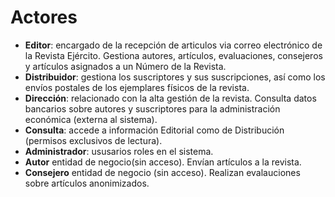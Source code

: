 # Actores

- **Editor**: encargado de la recepción de articulos via correo electrónico de la Revista Ejército. Gestiona autores, artículos, evaluaciones, consejeros y artículos asignados a un Número de la Revista.
- **Distribuidor**: gestiona los suscriptores y sus suscripciones, así como los envíos postales de los ejemplares físicos de la revista.
- **Dirección**: relacionado con la alta gestión de la revista. Consulta datos bancarios sobre autores y suscriptores para la administración económica (externa al sistema).
- **Consulta**: accede a información Editorial como de Distribución (permisos exclusivos de lectura).
- **Administrador**: ususarios roles en el sistema.
- **Autor** entidad de negocio(sin acceso). Envían artículos a la revista.
- **Consejero** entidad de negocio (sin acceso). Realizan evalauciones sobre artículos anonimizados.

